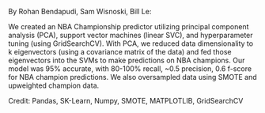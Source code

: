 By Rohan Bendapudi, Sam Wisnoski, Bill Le:

We created an NBA Championship predictor utilizing principal component analysis (PCA), support vector machines (linear SVC), and hyperparameter tuning (using GridSearchCV). With PCA, we reduced data dimensionality
to k eigenvectors (using a covariance matrix of the data) and fed those eigenvectors into the SVMs to make predictions on NBA champions. Our model was 95% accurate, with 80-100% recall, 
~0.5 precision, 0.6 f-score for NBA champion predictions. We also oversampled data using SMOTE and upweighted champion data. 

Credit:
Pandas, SK-Learn, Numpy, SMOTE, MATPLOTLIB, GridSearchCV
